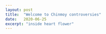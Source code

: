 ```yaml
---
layout: post
title:  "Welcome to Chinmoy controversies"
date:   2020-06-25
excerpt: "inside heart flower"
---
```

